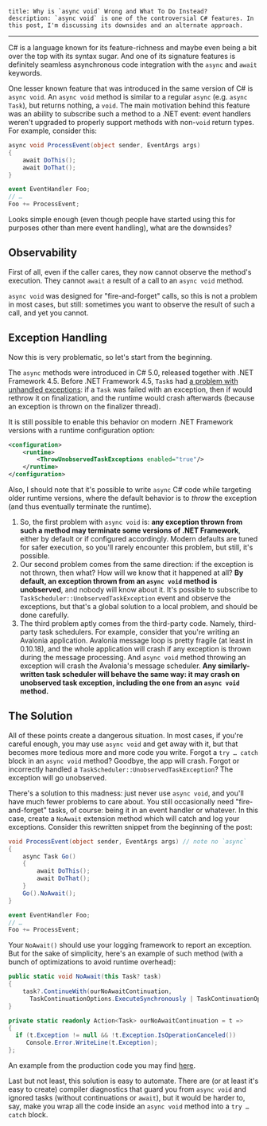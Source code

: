     title: Why is `async void` Wrong and What To Do Instead?
    description: `async void` is one of the controversial C# features. In this post, I'm discussing its downsides and an alternate approach.
---

C# is a language known for its feature-richness and maybe even being a bit over the top with its syntax sugar. And one of its signature features is definitely seamless asynchronous code integration with the `async` and `await` keywords.

One lesser known feature that was introduced in the same version of C# is `async void`. An `async void` method is similar to a regular `async` (e.g. `async Task`), but returns nothing, a `void`. The main motivation behind this feature was an ability to subscribe such a method to a .NET event: event handlers weren't upgraded to properly support methods with non-`void` return types. For example, consider this:

```csharp
async void ProcessEvent(object sender, EventArgs args)
{
    await DoThis();
    await DoThat();
}

event EventHandler Foo;
// …
Foo += ProcessEvent;
```

Looks simple enough (even though people have started using this for purposes other than mere event handling), what are the downsides?

## Observability

First of all, even if the caller cares, they now cannot observe the method's execution. They cannot `await` a result of a call to an `async void` method.

`async void` was designed for "fire-and-forget" calls, so this is not a problem in most cases, but still: sometimes you want to observe the result of such a call, and yet you cannot.

## Exception Handling

Now this is very problematic, so let's start from the beginning.

The `async` methods were introduced in C# 5.0, released together with .NET Framework 4.5. Before .NET Framework 4.5, `Task`s had [a problem with unhandled exceptions][dev-blogs.task-exception-handling]: if a `Task` was failed with an exception, then if would rethrow it on finalization, and the runtime would crash afterwards (because an exception is thrown on the finalizer thread).

It is still possible to enable this behavior on modern .NET Framework versions with a runtime configuration option:
```xml
<configuration>
    <runtime>
        <ThrowUnobservedTaskExceptions enabled="true"/>
    </runtime>
</configuration>
```

Also, I should note that it's possible to write `async` C# code while targeting older runtime versions, where the default behavior is to _throw_ the exception (and thus eventually terminate the runtime).

1. So, the first problem with `async void` is: **any exception thrown from such a method may terminate some versions of .NET Framework**, either by default or if configured accordingly. Modern defaults are tuned for safer execution, so you'll rarely encounter this problem, but still, it's possible.
2. Our second problem comes from the same direction: if the exception is not thrown, then what? How will we know that it happened at all? **By default, an exception thrown from an `async void` method is unobserved**, and nobody will know about it. It's possible to subscribe to `TaskScheduler::UnobservedTaskException` event and observe the exceptions, but that's a global solution to a local problem, and should be done carefully.
3. The third problem aptly comes from the third-party code. Namely, third-party task schedulers. For example, consider that you're writing an Avalonia application. Avalonia message loop is pretty fragile (at least in 0.10.18), and the whole application will crash if any exception is thrown during the message processing. And `async void` method throwing an exception will crash the Avalonia's message scheduler. **Any similarly-written task scheduler will behave the same way: it may crash on unobserved task exception, including the one from an `async void` method.**

## The Solution

All of these points create a dangerous situation. In most cases, if you're careful enough, you may use `async void` and get away with it, but that becomes more tedious more and more code you write. Forgot a `try … catch` block in an `async void` method? Goodbye, the app will crash. Forgot or incorrectly handled a `TaskScheduler::UnobservedTaskException`? The exception will go unobserved.

There's a solution to this madness: just never use `async void`, and you'll have much fewer problems to care about. You still occasionally need "fire-and-forget" tasks, of course: being it in an event handler or whatever. In this case, create a `NoAwait` extension method which will catch and log your exceptions. Consider this rewritten snippet from the beginning of the post:

```csharp
void ProcessEvent(object sender, EventArgs args) // note no `async`
{
    async Task Go()
    {
        await DoThis();
        await DoThat();
    }
    Go().NoAwait();
}

event EventHandler Foo;
// …
Foo += ProcessEvent;
```

Your `NoAwait()` should use your logging framework to report an exception. But for the sake of simplicity, here's an example of such method (with a bunch of optimizations to avoid runtime overhead):
```csharp
public static void NoAwait(this Task? task)
{
    task?.ContinueWith(ourNoAwaitContinuation,
      TaskContinuationOptions.ExecuteSynchronously | TaskContinuationOptions.NotOnRanToCompletion);
}

private static readonly Action<Task> ourNoAwaitContinuation = t =>
{
  if (t.Exception != null && !t.Exception.IsOperationCanceled())
     Console.Error.WriteLine(t.Exception);
};
```

An example from the production code you may find [here][code.no-await].

Last but not least, this solution is easy to automate. There are (or at least it's easy to create) compiler diagnostics that guard you from `async void` and ignored tasks (without continuations or `await`), but it would be harder to, say, make you wrap all the code inside an `async void` method into a `try … catch` block.

[code.no-await]: https://github.com/JetBrains/rd/blob/9e5a37c730804dc4d0e506aad59f815f8e4a65b9/rd-net/Lifetimes/Threading/TaskEx.cs#L13-L29
[dev-blogs.task-exception-handling]: https://devblogs.microsoft.com/pfxteam/task-exception-handling-in-net-4-5/
